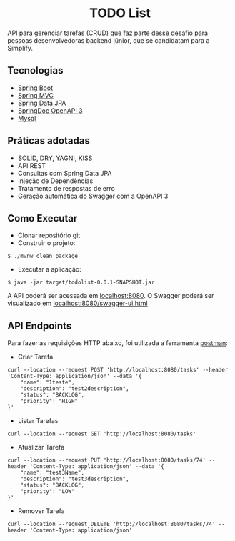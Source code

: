 <h1 align="center">
  TODO List
</h1>

API para gerenciar tarefas (CRUD) que faz parte [desse desafio](https://github.com/simplify-liferay/desafio-junior-backend-simplify) para pessoas desenvolvedoras backend júnior, que se candidatam para a Simplify.

## Tecnologias
 
- [Spring Boot](https://spring.io/projects/spring-boot)
- [Spring MVC](https://docs.spring.io/spring-framework/reference/web/webmvc.html)
- [Spring Data JPA](https://spring.io/projects/spring-data-jpa)
- [SpringDoc OpenAPI 3](https://springdoc.org/v2/#spring-webflux-support)
- [Mysql](https://dev.mysql.com/downloads/)

## Práticas adotadas

- SOLID, DRY, YAGNI, KISS
- API REST
- Consultas com Spring Data JPA
- Injeção de Dependências
- Tratamento de respostas de erro
- Geração automática do Swagger com a OpenAPI 3

## Como Executar

- Clonar repositório git
- Construir o projeto:
```
$ ./mvnw clean package
```
- Executar a aplicação:
```
$ java -jar target/todolist-0.0.1-SNAPSHOT.jar
```

A API poderá ser acessada em [localhost:8080](http://localhost:8080).
O Swagger poderá ser visualizado em [localhost:8080/swagger-ui.html](http://localhost:8080/swagger-ui.html)

## API Endpoints

Para fazer as requisições HTTP abaixo, foi utilizada a ferramenta [postman](https://www.postman.com):

- Criar Tarefa 
```
curl --location --request POST 'http://localhost:8080/tasks' --header 'Content-Type: application/json' --data '{ 
    "name": "1teste",
    "description": "test2description",
    "status": "BACKLOG",
    "priority": "HIGH"
}'
```

- Listar Tarefas
```
curl --location --request GET 'http://localhost:8080/tasks'
```

- Atualizar Tarefa
```
curl --location --request PUT 'http://localhost:8080/tasks/74' --header 'Content-Type: application/json' --data '{
    "name": "test3Name",
    "description": "test3description",
    "status": "BACKLOG",
    "priority": "LOW"
}'
```

- Remover Tarefa
```
curl --location --request DELETE 'http://localhost:8080/tasks/74' --header 'Content-Type: application/json'
```